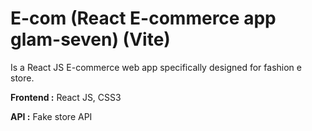 # E-com (React E-commerce app glam-seven) (Vite)

Is a React JS E-commerce web app specifically designed for fashion e store.

**Frontend :** React JS, CSS3

**API :** Fake store API
